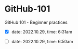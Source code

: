 # GitHub-101
GitHub 101 - Beginner practices

- [x] date: 2022.10.29, time: 6:31am

- [ ] date: 2022.10.29, time: 6:50am
